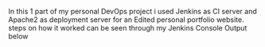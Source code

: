 In this 1 part of my personal DevOps project i used Jenkins as CI server and Apache2 as deployment server for an Edited personal portfolio website.
steps on how it worked can be seen through my Jenkins Console Output below 

